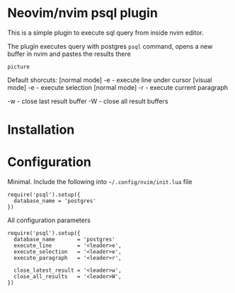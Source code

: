 # Neovim/nvim psql plugin

This is a simple plugin to execute sql query from inside nvim editor.

The plugin executes query with postgres `psql` command, opens a new buffer in nvim and pastes the results there

`picture`

Default shorcuts:
  [normal mode] <leader>-e - execute line under cursor
  [visual mode] <leader>-e - execute selection
  [normal mode] <leader>-r - execute current paragraph

  <leader>-w - close last result buffer
  <leader>-W - close all result buffers

# Installation

# Configuration

Minimal. Include the following into `~/.config/nvim/init.lua` file

```
require('psql').setup({
  database_name = 'postgres'
})
```

All configuration parameters

```
require('psql').setup({
  database_name       = 'postgres'
  execute_line        = '<leader>e',
  execute_selection   = '<leader>e',
  execute_paragraph   = '<leader>r',

  close_latest_result = '<leader>w',
  close_all_results   = '<leader>W',
})
```
